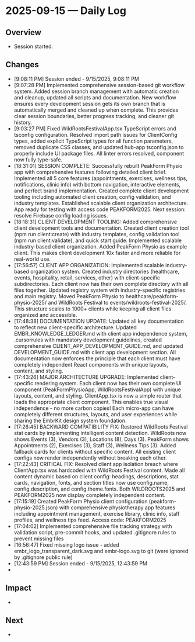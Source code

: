 # 2025-09-15 — Daily Log

## Overview
- Session started.

## Changes
- [9:08:11 PM] Session ended - 9/15/2025, 9:08:11 PM
- [9:07:28 PM] Implemented comprehensive session-based git workflow system. Added session branch management with automatic creation and cleanup, updated all scripts and documentation. New workflow ensures every development session gets its own branch that is automatically merged and cleaned up when complete. This provides clear session boundaries, better progress tracking, and cleaner git history.
- [9:03:27 PM] Fixed WildRootsFestivalApp.tsx TypeScript errors and tsconfig configuration. Resolved import path issues for ClientConfig types, added explicit TypeScript types for all function parameters, removed duplicate CSS classes, and updated hub-app tsconfig.json to properly include UI package files. All linter errors resolved, component now fully type-safe.
- [18:31:01] SESSION COMPLETE: Successfully rebuilt PeakForm Physio app with comprehensive features following detailed client brief. Implemented all 5 core features (appointments, exercises, wellness tips, notifications, clinic info) with bottom navigation, interactive elements, and perfect brand implementation. Created complete client development tooling including automated client creation, config validation, and industry templates. Established scalable client organization architecture. App ready for testing with access code PEAKFORM2025. Next session: resolve Firebase config loading issues.
- [18:18:31] CLIENT DEVELOPMENT TOOLING: Added comprehensive client development tools and documentation. Created client creation tool (npm run client:create) with industry templates, config validation tool (npm run client:validate), and quick start guide. Implemented scalable industry-based client organization. Added PeakForm Physio as example client. This makes client development 10x faster and more reliable for real-world use.
- [17:56:57] CLIENT APP ORGANIZATION: Implemented scalable industry-based organization system. Created industry directories (healthcare, events, hospitality, retail, services, other) with client-specific subdirectories. Each client now has their own complete directory with all files together. Updated registry system with industry-specific registries and main registry. Moved PeakForm Physio to healthcare/peakform-physio-2025/ and WildRoots Festival to events/wildroots-festival-2025/. This structure scales to 1000+ clients while keeping all client files organized and accessible.
- [17:48:38] DOCUMENTATION UPDATE: Updated all key documentation to reflect new client-specific architecture. Updated EMBR_KNOWLEDGE_LEDGER.md with client app independence system, .cursorrules with mandatory development guidelines, created comprehensive CLIENT_APP_DEVELOPMENT_GUIDE.md, and updated DEVELOPMENT_GUIDE.md with client app development section. All documentation now enforces the principle that each client must have completely independent React components with unique layouts, content, and styling.
- [17:43:26] MAJOR ARCHITECTURE UPGRADE: Implemented client-specific rendering system. Each client now has their own complete UI component (PeakFormPhysioApp, WildRootsFestivalApp) with unique layouts, content, and styling. ClientApp.tsx is now a simple router that loads the appropriate client component. This enables true visual independence - no more carbon copies! Each micro-app can have completely different structures, layouts, and user experiences while sharing the EmbrKit design system foundation.
- [17:26:45] BACKWARD COMPATIBILITY FIX: Restored WildRoots Festival stat cards by implementing intelligent content detection. WildRoots now shows Events (3), Vendors (3), Locations (8), Days (3). PeakForm shows Appointments (2), Exercises (3), Staff (3), Wellness Tips (3). Added fallback cards for clients without specific content. All existing client configs now render independently without breaking each other.
- [17:22:43] CRITICAL FIX: Resolved client app isolation breach where ClientApp.tsx was hardcoded with WildRoots Festival content. Made all content dynamic based on client config: headings, descriptions, stat cards, navigation, fonts, and section titles now use config.name, config.description, and config.theme.fonts. Both WILDROOTS2025 and PEAKFORM2025 now display completely independent content.
- [17:15:19] Created PeakForm Physio client configuration (peakform-physio-2025.json) with comprehensive physiotherapy app features including appointment management, exercise library, clinic info, staff profiles, and wellness tips feed. Access code: PEAKFORM2025
- [17:04:02] Implemented comprehensive file tracking strategy with validation script, pre-commit hooks, and updated .gitignore rules to prevent missing files
- [16:56:47] Fixed missing logo issue - added embr_logo_transparent_dark.svg and embr-logo.svg to git (were ignored by .gitignore public rule)
- [12:43:59 PM] Session ended - 9/15/2025, 12:43:59 PM
- 

## Impact
- 

## Next
- 
